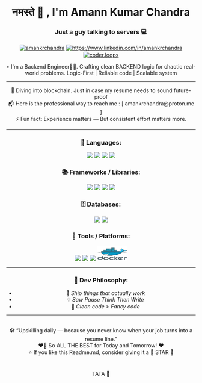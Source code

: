<h1 align="center">  नमस्ते 🙏 , I'm Amann Kumar Chandra </h1>
 <h3 align="center">Just a guy talking to servers 💻</h3>

<p align="center">
<a href="https://twitter.com/amankrchandra" target="blank"><img align="center" src="https://raw.githubusercontent.com/rahuldkjain/github-profile-readme-generator/master/src/images/icons/Social/twitter.svg" alt="amankrchandra" height="30" width="40" /></a>
 <a algin="center" href="https://www.linkedin.com/in/amankrchandra/" target="blank"><img align="center" src="https://raw.githubusercontent.com/rahuldkjain/github-profile-readme-generator/master/src/images/icons/Social/linked-in-alt.svg" alt="https://www.linkedin.com/in/amankrchandra" height="30" width="40" /></a>
 <a href="https://instagram.com/coder.loops" target="blank"><img align="center" src="https://raw.githubusercontent.com/rahuldkjain/github-profile-readme-generator/master/src/images/icons/Social/instagram.svg" alt="coder.loops" height="30" width="40" /></a>
</p>
<p align="center">
 • I'm a Backend Engineer🧑‍💻. Crafting clean BACKEND logic for chaotic real-world problems. Logic-First | Reliable code | Scalable system 
</p>

---

<p align="center">
  🧠 Diving into blockchain. Just in case my resume needs to sound future-proof   <br>
   📬 Here is the professional way to reach me :  [ amankrchandra@proton.me ] <br>
    ⚡ Fun fact: Experience matters — But consistent effort matters more.
     </p>

---

<div align="center">
  <h3>📑 Languages:</h3>
  <img src="https://img.shields.io/badge/java-%23ED8B00.svg?style=for-the-badge&logo=openjdk&logoColor=white" />
  <img src="https://img.shields.io/badge/html5-%23E34F26.svg?style=for-the-badge&logo=html5&logoColor=white" />
  <img src="https://img.shields.io/badge/css3-%231572B6.svg?style=for-the-badge&logo=css3&logoColor=white" />
  <img src="https://img.shields.io/badge/javascript (ES6+)-%23323330.svg?style=for-the-badge&logo=javascript&logoColor=%23F7DF1E" />

  <h3>📚 Frameworks / Libraries:</h3>
  <img src="https://img.shields.io/badge/spring-%236DB33F.svg?style=for-the-badge&logo=spring&logoColor=white" />
  <img src="https://img.shields.io/badge/react-%2320232a.svg?style=for-the-badge&logo=react&logoColor=%2361DAFB" />
  <img src="https://img.shields.io/badge/node.js-6DA55F?style=for-the-badge&logo=node.js&logoColor=white" />
  <img src="https://img.shields.io/badge/express.js-%23404d59.svg?style=for-the-badge&logo=express&logoColor=%2361DAFB" />

  <h3>🗄 Databases:</h3>
  <img src="https://img.shields.io/badge/mysql-4479A1.svg?style=for-the-badge&logo=mysql&logoColor=white" />
  <img src="https://img.shields.io/badge/MongoDB-%234ea94b.svg?style=for-the-badge&logo=mongodb&logoColor=white" />

  <h3>🧰 Tools / Platforms: </h3>
  <img src="https://img.shields.io/badge/git-%23F05033.svg?style=for-the-badge&logo=git&logoColor=white" />
  <img src="https://img.shields.io/badge/github-%23121011.svg?style=for-the-badge&logo=github&logoColor=white" />
  <img src="https://img.shields.io/badge/vercel-%23000000.svg?style=for-the-badge&logo=vercel&logoColor=white" />
  <img src="https://raw.githubusercontent.com/devicons/devicon/master/icons/docker/docker-original-wordmark.svg" alt="docker" width="80" height="40" />
</div>

---
<div align="center">
 
### 🧭 Dev Philosophy:
- 🚀 *Ship things that actually work*
- 💡 *Saw Pause Think Then Write*
- 🔄 *Clean code > Fancy code*

  
</div>

---

<div align="center">
    <br>
  🛠  “Upskilling daily — because you never know when your job turns into a resume line.” <br>
  ❤‍🔥 So ALL THE BEST for Today and Tomorrow! ❤ <br>
  ⭐ If you like this Readme.md, consider giving it a 🌟 STAR 🌟 <br>
 <br> <br>
 TATA 🤝
</div>
